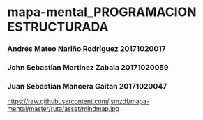 # mapa-mental_PROGRAMACION ESTRUCTURADA
### Andrés Mateo Nariño Rodríguez 20171020017
### John Sebastian Martinez Zabala 20171020059
### Juan Sebastian Mancera Gaitan 20171020047
https://raw.githubusercontent.com/jsmzdf/mapa-mental/master/ruta/asset/mindmap.jpg



